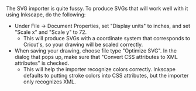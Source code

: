The SVG importer is quite fussy. To produce SVGs that will work well with it
using Inkscape, do the following:

- Under File -> Document Properties, set "Display units" to inches, and
  set "Scale x" and "Scale y" to 72.
  - This will produce SVGs with a coordinate system that corresponds to
    Cricut's, so your drawing will be scaled correctly.
- When saving your drawing, choose file type "Optimize SVG". In the dialog
  that pops up, make sure that "Convert CSS attributes to XML attributes" is
  checked.
  - This will help the importer recognize colors correctly. Inkscape defaults
    to putting stroke colors into CSS attributes, but the importer only
    recognizes XML.

